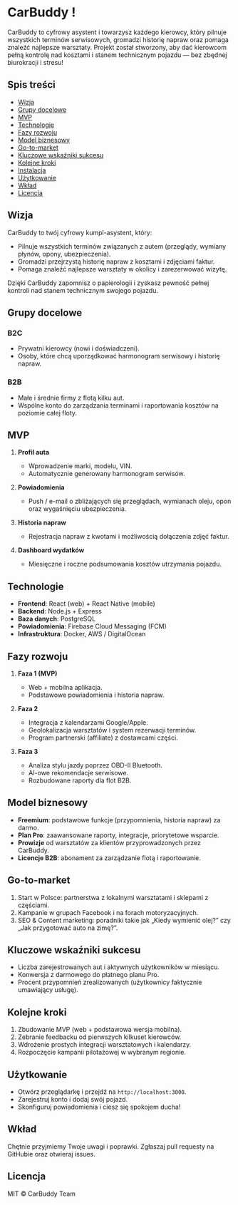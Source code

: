 # CarBuddy !

CarBuddy to cyfrowy asystent i towarzysz każdego kierowcy, który pilnuje wszystkich terminów serwisowych, gromadzi
historię napraw oraz pomaga znaleźć najlepsze warsztaty. Projekt został stworzony, aby dać kierowcom pełną kontrolę nad
kosztami i stanem technicznym pojazdu — bez zbędnej biurokracji i stresu!

## Spis treści

* [Wizja](#wizja)
* [Grupy docelowe](#grupy-docelowe)
* [MVP](#mvp)
* [Technologie](#technologie)
* [Fazy rozwoju](#fazy-rozwoju)
* [Model biznesowy](#model-biznesowy)
* [Go-to-market](#go-to-market)
* [Kluczowe wskaźniki sukcesu](#kluczowe-wskaźniki-sukcesu)
* [Kolejne kroki](#kolejne-kroki)
* [Instalacja](#instalacja)
* [Użytkowanie](#użytkowanie)
* [Wkład](#wkład)
* [Licencja](#licencja)

## Wizja

CarBuddy to twój cyfrowy kumpl-asystent, który:

* Pilnuje wszystkich terminów związanych z autem (przeglądy, wymiany płynów, opony, ubezpieczenia).
* Gromadzi przejrzystą historię napraw z kosztami i zdjęciami faktur.
* Pomaga znaleźć najlepsze warsztaty w okolicy i zarezerwować wizytę.

Dzięki CarBuddy zapomnisz o papierologii i zyskasz pewność pełnej kontroli nad stanem technicznym swojego pojazdu.

## Grupy docelowe

### B2C

* Prywatni kierowcy (nowi i doświadczeni).
* Osoby, które chcą uporządkować harmonogram serwisowy i historię napraw.

### B2B

* Małe i średnie firmy z flotą kilku aut.
* Wspólne konto do zarządzania terminami i raportowania kosztów na poziomie całej floty.

## MVP

1. **Profil auta**

    * Wprowadzenie marki, modelu, VIN.
    * Automatycznie generowany harmonogram serwisów.
2. **Powiadomienia**

    * Push / e-mail o zbliżających się przeglądach, wymianach oleju, opon oraz wygaśnięciu ubezpieczenia.
3. **Historia napraw**

    * Rejestracja napraw z kwotami i możliwością dołączenia zdjęć faktur.
4. **Dashboard wydatków**

    * Miesięczne i roczne podsumowania kosztów utrzymania pojazdu.

## Technologie

* **Frontend**: React (web) + React Native (mobile)
* **Backend**: Node.js + Express
* **Baza danych**: PostgreSQL
* **Powiadomienia**: Firebase Cloud Messaging (FCM)
* **Infrastruktura**: Docker, AWS / DigitalOcean

## Fazy rozwoju

1. **Faza 1 (MVP)**

    * Web + mobilna aplikacja.
    * Podstawowe powiadomienia i historia napraw.
2. **Faza 2**

    * Integracja z kalendarzami Google/Apple.
    * Geolokalizacja warsztatów i system rezerwacji terminów.
    * Program partnerski (affiliate) z dostawcami części.
3. **Faza 3**

    * Analiza stylu jazdy poprzez OBD-II Bluetooth.
    * AI-owe rekomendacje serwisowe.
    * Rozbudowane raporty dla flot B2B.

## Model biznesowy

* **Freemium**: podstawowe funkcje (przypomnienia, historia napraw) za darmo.
* **Plan Pro**: zaawansowane raporty, integracje, priorytetowe wsparcie.
* **Prowizje** od warsztatów za klientów przyprowadzonych przez CarBuddy.
* **Licencje B2B**: abonament za zarządzanie flotą i raportowanie.

## Go-to-market

1. Start w Polsce: partnerstwa z lokalnymi warsztatami i sklepami z częściami.
2. Kampanie w grupach Facebook i na forach motoryzacyjnych.
3. SEO & Content marketing: poradniki takie jak „Kiedy wymienić olej?” czy „Jak przygotować auto na zimę?”.

## Kluczowe wskaźniki sukcesu

* Liczba zarejestrowanych aut i aktywnych użytkowników w miesiącu.
* Konwersja z darmowego do płatnego planu Pro.
* Procent przypomnień zrealizowanych (użytkownicy faktycznie umawiający usługę).

## Kolejne kroki

1. Zbudowanie MVP (web + podstawowa wersja mobilna).
2. Zebranie feedbacku od pierwszych kilkuset kierowców.
3. Wdrożenie prostych integracji warsztatowych i kalendarzy.
4. Rozpoczęcie kampanii pilotażowej w wybranym regionie.

## Użytkowanie

* Otwórz przeglądarkę i przejdź na `http://localhost:3000`.
* Zarejestruj konto i dodaj swój pojazd.
* Skonfiguruj powiadomienia i ciesz się spokojem ducha!

## Wkład

Chętnie przyjmiemy Twoje uwagi i poprawki. Zgłaszaj pull requesty na GitHubie oraz otwieraj issues.

## Licencja

MIT © CarBuddy Team
